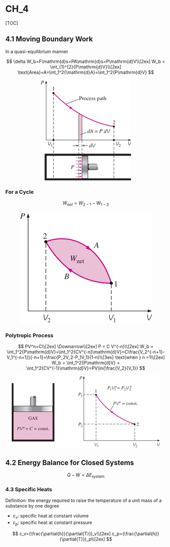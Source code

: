 # CH_4

[TOC]

## 4.1 Moving Boundary Work

In a quasi-equilibrium manner

$$
\delta W_b=F\mathrm{d}s=PA\mathrm{d}s=P\mathrm{d}V\\[2ex]
W_b = \int_{1}^{2}{P\mathrm{d}V}\\[2ex]
\text{Area}=A=\int_1^2{\mathrm{d}A}=\int_1^2{P\mathrm{d}V}
$$

<div align=center><img src = "./assets/Ch_4_figure_1.png"></div>

### For a Cycle

$$
W_{net}=W_{2-1}-W_{1-2}
$$
<div align = center><img src = "./assets/Ch_4_figure_2.png"></div>

### Polytropic Process

$$
PV^n=C\\[2ex]
\Downarrow\\[2ex]
P = C V^{-n}\\[2ex]
W_b = \int_1^2{P\mathrm{d}V}=\int_1^2{CV^{-n}\mathrm{d}V}=C\frac{V_2^{-n+1}-V_1^{-n+1}}{-n+1}=\frac{P_2V_2-P_1V_1}{1-n}\\[3ex]
\text{when } n =1\\[2ex]
W_b = \int_1^2{P\mathrm{d}V} = \int_1^2{CV^{-1}\mathrm{d}V}=PV\ln{\frac{V_2}{V_1}}
$$

<div align = center><img src = "./assets/Ch_4_figure_3.png"></div>

## 4.2 Energy Balance for Closed Systems

$$
Q-W = \Delta E_{\text{system}}
$$

### 4.3 Specific Heats

Definition: the energy required to raise the temperature of a unit mass of a substance by one degree

- $c_v$: specific heat at constant volume
- $c_p$: specific heat at constant pressure

$$
c_v=(\frac{\partial{h}}{\partial{T}})_v\\[2ex]
c_p=(\frac{\partial{h}}{\partial{T}})_p\\[2ex]
$$